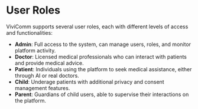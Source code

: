 
# User Roles

ViviComm supports several user roles, each with different levels of access and functionalities:

- **Admin**: Full access to the system, can manage users, roles, and monitor platform activity.
- **Doctor**: Licensed medical professionals who can interact with patients and provide medical advice.
- **Patient**: Individuals using the platform to seek medical assistance, either through AI or real doctors.
- **Child**: Underage patients with additional privacy and consent management features.
- **Parent**: Guardians of child users, able to supervise their interactions on the platform.
